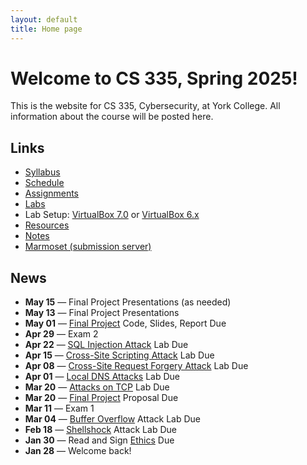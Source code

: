```yaml
---
layout: default
title: Home page
---
```

# Welcome to CS 335, Spring 2025!

This is the website for CS 335, Cybersecurity, at York College. All information about the course will be posted here.

## Links

* [Syllabus](syllabus/index.html)
* [Schedule](schedule/index.html)
* [Assignments](assignments/index.html)
* [Labs](labs/index.html)
* Lab Setup: [VirtualBox 7.0](labs/setupv7.html) or [VirtualBox 6.x](labs/setup.html)
* [Resources](resources/index.html)
* [Notes](notes/index.html)
* <a href="https://cs.ycp.edu/marmoset" target="_blank">Marmoset (submission server)</a>

## News

* **May 15** &mdash; Final Project Presentations (as needed)
* **May 13** &mdash; Final Project Presentations
* **May 01** &mdash; [Final Project](assignments/project.html) Code, Slides, Report Due
* **Apr 29** &mdash; Exam 2
* **Apr 22** &mdash; [SQL Injection Attack](labs/sql_attack.html) Lab Due
* **Apr 15** &mdash; [Cross-Site Scripting Attack](labs/xss_attack.html) Lab Due
* **Apr 08** &mdash; [Cross-Site Request Forgery Attack](labs/csrf.html) Lab Due 
* **Apr 01** &mdash; [Local DNS Attacks](labs/dns_attack.html) Lab Due
* **Mar 20** &mdash; [Attacks on TCP](labs/tcp_attack.html) Lab Due
* **Mar 20** &mdash; [Final Project](assignments/project.html) Proposal Due
* **Mar 11** &mdash; Exam 1
* **Mar 04** &mdash; [Buffer Overflow](labs/buffer_overflow.html) Attack Lab Due
* **Feb 18** &mdash; [Shellshock](labs/shellshock.html) Attack Lab Due
* **Jan 30** &mdash; Read and Sign [Ethics](assignments/ethics.html) Due
* **Jan 28** &mdash; Welcome back!